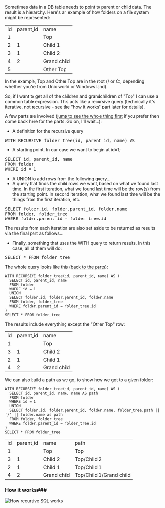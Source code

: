 Sometimes data in a DB table needs to point to parent or child data. The result is a hierarchy. Here's an example of how folders on a file system might be represented:

<table class="data">
<tr><td>id</td><td>parent_id</td><td>name</td></tr>
<tr><td>1</td><td> </td><td>Top</td></tr>
<tr><td>2</td><td>1</td><td>Child 1</td></tr>
<tr><td>3</td><td>1</td><td>Child 2</td></tr>
<tr><td>4</td><td>2</td><td>Grand child</td></tr>
<tr><td>5</td><td> </td><td>Other Top</td></tr>
</table>

In the example, Top and Other Top are in the root (/ or C:\, depending whether you're from Unix world or Windows land).

So, if I want to get all of the children and grandchildren of "Top" I can use a common table expression. This acts like a recursive query (technically it's iterative, not recursive - see the "how it works" part later for details).

<a name="query_parts"></a>A few parts are involved ([jump to see the whole thing first](#whole_query) if you prefer then come back here for the parts. Go on, I'll wait...):

- A definition for the recursive query
<pre>WITH RECURSIVE folder_tree(id, parent_id, name) AS</pre>
- A starting point. In our case we want to begin at id=1;
<pre>SELECT id, parent_id, name
FROM folder
WHERE id = 1</pre>
- A UNION to add rows from the following query...
- A query that finds the child rows we want, based on what we found last time. In the first iteration, what we found last time will be the row(s) from the starting point. In second iteration, what we found last time will be the things from the first iteration, etc.
<pre>SELECT folder.id, folder.parent_id, folder.name
FROM folder, folder_tree
WHERE folder.parent_id = folder_tree.id</pre>
The results from each iteration are also set aside to be returned as results via the final part as follows...
- Finally, something that uses the WITH query to return results. In this case, all of them will do:
<pre>SELECT * FROM folder_tree</pre>

<a name="whole_query"></a>The whole query looks like this ([back to the parts](#query_parts)):

    WITH RECURSIVE folder_tree(id, parent_id, name) AS (
      SELECT id, parent_id, name
      FROM folder
      WHERE id = 1
      UNION
      SELECT folder.id, folder.parent_id, folder.name
      FROM folder, folder_tree
      WHERE folder.parent_id = folder_tree.id
    )
    SELECT * FROM folder_tree

The results include everything except the "Other Top" row:

<table class="data">
<tr><td>id</td><td>parent_id</td><td>name</td></tr>
<tr><td>1</td><td> </td><td>Top</td></tr>
<tr><td>3</td><td>1</td><td>Child 2</td></tr>
<tr><td>2</td><td>1</td><td>Child 1</td></tr>
<tr><td>4</td><td>2</td><td>Grand child</td></tr>
</table>

We can also build a path as we go, to show how we got to a given folder:

    WITH RECURSIVE folder_tree(id, parent_id, name) AS (
      SELECT id, parent_id, name, name AS path
      FROM folder
      WHERE id = 1
      UNION
      SELECT folder.id, folder.parent_id, folder.name, folder_tree.path || '/' || folder.name as path
      FROM folder, folder_tree
      WHERE folder.parent_id = folder_tree.id
    )
    SELECT * FROM folder_tree

<table class="data">
<tr><td>id</td><td>parent_id</td><td>name</td><td>path</td></tr>
<tr><td>1</td><td> </td><td>Top</td><td>Top</td></tr>
<tr><td>3</td><td>1</td><td>Child 2</td><td>Top/Child 2</td></tr>
<tr><td>2</td><td>1</td><td>Child 1</td><td>Top/Child 1</td></tr>
<tr><td>4</td><td>2</td><td>Grand child</td><td>Top/Child 1/Grand child</td></tr>
</table>

### How it works###

![How recursive SQL works](http://i1272.photobucket.com/albums/y383/atlas2ninjas/RecursiveSQL1_zps242f6777.png)
